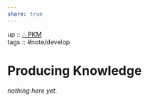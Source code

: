 ```yaml
---  
share: true  
---  
```

up :: [∴ PKM](./%E2%88%B4-PKM.md)  
tags :: #note/develop   
  
# Producing Knowledge  
*nothing here yet.*